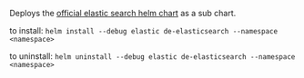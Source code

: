 Deploys the [official elastic search helm chart](https://github.com/elastic/helm-charts/tree/v7.10.2/elasticsearch)
as a sub chart. 

to install:
`helm install --debug elastic de-elasticsearch --namespace <namespace>`

to uninstall:
`helm uninstall --debug elastic de-elasticsearch --namespace <namespace>`